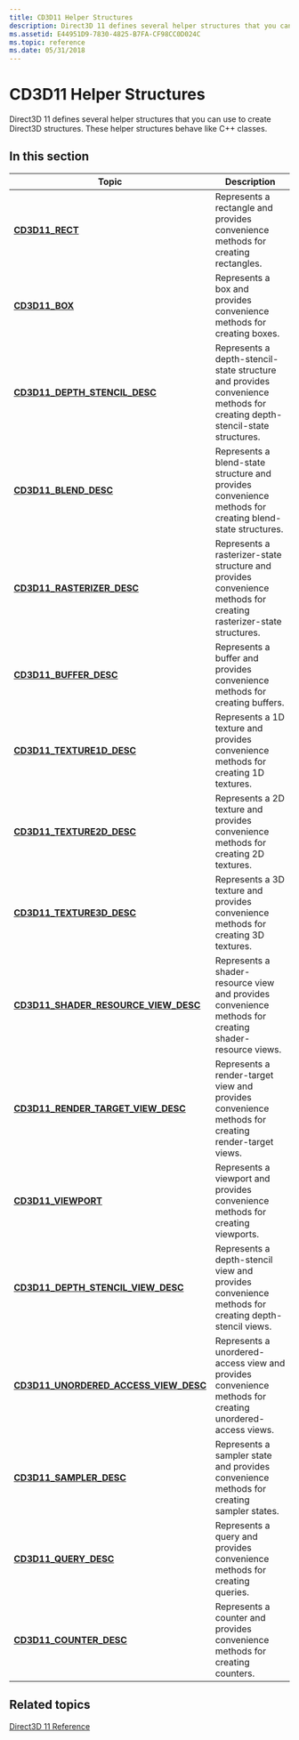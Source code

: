 ```yaml
---
title: CD3D11 Helper Structures
description: Direct3D 11 defines several helper structures that you can use to create Direct3D structures. These helper structures behave like C++ classes.
ms.assetid: E44951D9-7830-4825-B7FA-CF98CC0D024C
ms.topic: reference
ms.date: 05/31/2018
---
```


# CD3D11 Helper Structures

Direct3D 11 defines several helper structures that you can use to create Direct3D structures. These helper structures behave like C++ classes.


## In this section



| Topic                                                                                         | Description                                                                                                                         |
|-----------------------------------------------------------------------------------------------|-------------------------------------------------------------------------------------------------------------------------------------|
| [**CD3D11\_RECT**](/windows/win32/api/d3d11/ns-d3d11-cd3d11_rect)<br/>                                                | Represents a rectangle and provides convenience methods for creating rectangles.<br/>                                         |
| [**CD3D11\_BOX**](/windows/win32/api/d3d11/ns-d3d11-cd3d11_box)<br/>                                                  | Represents a box and provides convenience methods for creating boxes.<br/>                                                    |
| [**CD3D11\_DEPTH\_STENCIL\_DESC**](/windows/win32/api/d3d11/ns-d3d11-cd3d11_depth_stencil_desc)<br/>                  | Represents a depth-stencil-state structure and provides convenience methods for creating depth-stencil-state structures.<br/> |
| [**CD3D11\_BLEND\_DESC**](/windows/desktop/api/D3D11/ns-d3d11-cd3d11_blend_desc)<br/>                                   | Represents a blend-state structure and provides convenience methods for creating blend-state structures.<br/>                 |
| [**CD3D11\_RASTERIZER\_DESC**](/windows/win32/api/d3d11/ns-d3d11-cd3d11_rasterizer_desc)<br/>                         | Represents a rasterizer-state structure and provides convenience methods for creating rasterizer-state structures.<br/>       |
| [**CD3D11\_BUFFER\_DESC**](/windows/desktop/api/D3D11/ns-d3d11-cd3d11_buffer_desc)<br/>                                 | Represents a buffer and provides convenience methods for creating buffers.<br/>                                               |
| [**CD3D11\_TEXTURE1D\_DESC**](/windows/win32/api/d3d11/ns-d3d11-cd3d11_texture1d_desc)<br/>                           | Represents a 1D texture and provides convenience methods for creating 1D textures.<br/>                                       |
| [**CD3D11\_TEXTURE2D\_DESC**](/windows/win32/api/d3d11/ns-d3d11-cd3d11_texture2d_desc)<br/>                           | Represents a 2D texture and provides convenience methods for creating 2D textures.<br/>                                       |
| [**CD3D11\_TEXTURE3D\_DESC**](/windows/win32/api/d3d11/ns-d3d11-cd3d11_texture3d_desc)<br/>                           | Represents a 3D texture and provides convenience methods for creating 3D textures.<br/>                                       |
| [**CD3D11\_SHADER\_RESOURCE\_VIEW\_DESC**](/windows/win32/api/d3d11/ns-d3d11-cd3d11_shader_resource_view_desc)<br/>   | Represents a shader-resource view and provides convenience methods for creating shader-resource views.<br/>                   |
| [**CD3D11\_RENDER\_TARGET\_VIEW\_DESC**](/windows/win32/api/d3d11/ns-d3d11-cd3d11_render_target_view_desc)<br/>       | Represents a render-target view and provides convenience methods for creating render-target views.<br/>                       |
| [**CD3D11\_VIEWPORT**](/windows/win32/api/d3d11/ns-d3d11-cd3d11_viewport)<br/>                                        | Represents a viewport and provides convenience methods for creating viewports.<br/>                                           |
| [**CD3D11\_DEPTH\_STENCIL\_VIEW\_DESC**](/windows/win32/api/d3d11/ns-d3d11-cd3d11_depth_stencil_view_desc)<br/>       | Represents a depth-stencil view and provides convenience methods for creating depth-stencil views.<br/>                       |
| [**CD3D11\_UNORDERED\_ACCESS\_VIEW\_DESC**](/windows/win32/api/d3d11/ns-d3d11-cd3d11_unordered_access_view_desc)<br/> | Represents a unordered-access view and provides convenience methods for creating unordered-access views.<br/>                 |
| [**CD3D11\_SAMPLER\_DESC**](/windows/win32/api/d3d11/ns-d3d11-cd3d11_sampler_desc)<br/>                               | Represents a sampler state and provides convenience methods for creating sampler states.<br/>                                 |
| [**CD3D11\_QUERY\_DESC**](/windows/win32/api/d3d11/ns-d3d11-cd3d11_query_desc)<br/>                                   | Represents a query and provides convenience methods for creating queries.<br/>                                                |
| [**CD3D11\_COUNTER\_DESC**](/windows/win32/api/d3d11/ns-d3d11-cd3d11_counter_desc)<br/>                               | Represents a counter and provides convenience methods for creating counters.<br/>                                             |



 

## Related topics

<dl> <dt>

[Direct3D 11 Reference](d3d11-graphics-reference.md)
</dt> </dl>

 

